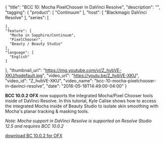 {
  "title": "BCC 10: Mocha PixelChooser in DaVinci Resolve",
  "description": "",
  "tagging": {
    "product": [
      "Continuum"
    ],
    "host": [
      "Blackmagic DaVinci Resolve"
    ],
    "series": [

    ],
    "feature": [
      "Mocha in Sapphire/Continuum",
      "PixelChooser",
      "Beauty / Beauty Studio"
    ],
    "language": [
      "English"
    ]
  },
  "thumbnail_url": "https://img.youtube.com/vi/Z_hvbVE-XKU/hqdefault.jpg",
  "video_url": "https://youtu.be/Z_hvbVE-XKU",
  "video_id": "Z_hvbVE-XKU",
  "video_name": "bcc-10-mocha-pixelchooser-in-davinci-resolve",
  "date": "2016-05-18T14:49:00-04:00"
}

**BCC 10.0.2 OFX** now supports the integrated Mocha/Pixel Chooser tools inside of DaVinci Resolve. In this tutorial, Kyle Calise shows how to access the integrated Mocha inside of Beauty Studio to isolate skin smoothing with Mocha's planar tracking &amp; masking tools. 

_Note: Mocha support in DaVinci Resolve is supported on Resolve Studio 12.5
and requires BCC 10.0.2_

[download BC 10.0.2 for OFX](/downloads/?&product=Continuum)


